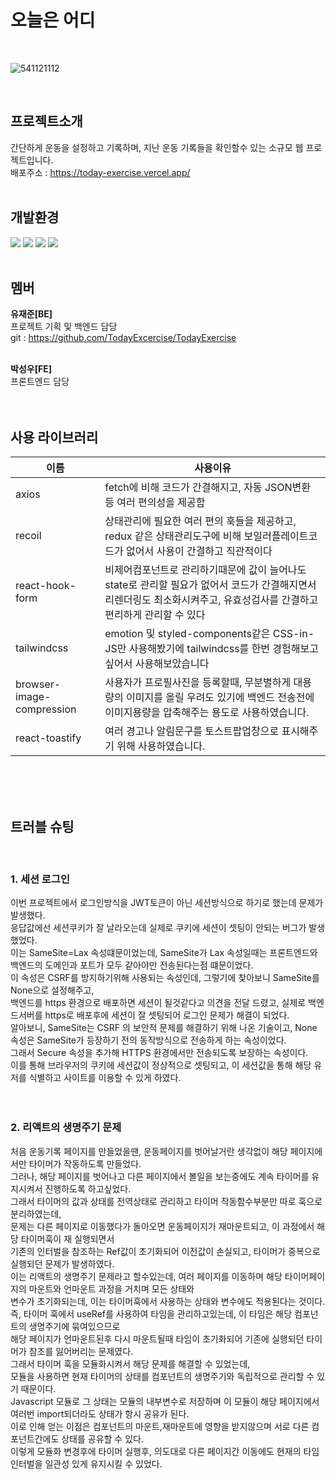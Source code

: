 # 오늘은 어디
<br/>

![541121112](https://github.com/swp91/todayExercise/assets/97070078/1cc73c81-f349-4bf3-85aa-5e4965a502de)

<br/>

## 프로젝트소개<br/>
간단하게 운동을 설정하고 기록하며, 지난 운동 기록들을 확인할수 있는 소규모 웹 프로젝트입니다.<br/>
배포주소 : https://today-exercise.vercel.app/
<br/>
<br/>

## 개발환경<br/>
<img src="https://img.shields.io/badge/javascript-F7DF1E?style=for-the-badge&logo=javascript&logoColor=white"> <img src="https://img.shields.io/badge/TypeScript-3178C6?style=for-the-badge&logo=TypeScript&logoColor=white"> <img src="https://img.shields.io/badge/React-61DAFB?style=for-the-badge&logo=React&logoColor=white"> <img src="https://img.shields.io/badge/Recoil-3578E5?style=for-the-badge&logo=Recoil&logoColor=white">
<br/>
<br/>

## 멤버<br/>

**유재준[BE]**<br/>
프로젝트 기획 및 백엔드 담당<br/>
git : https://github.com/TodayExcercise/TodayExercise
<br/>
<br/>

**박성우[FE]** <br/>
프론트엔드 담당<br/>
<br/>
<br/>

## 사용 라이브러리<br/>
|이름|사용이유|
|----|--------|
|axios|fetch에 비해 코드가 간결해지고, 자동 JSON변환 등 여러 편의성을 제공함|
|recoil|상태관리에 필요한 여러 편의 훅들을 제공하고, redux 같은 상태관리도구에 비해 보일러플레이트코드가 없어서 사용이 간결하고 직관적이다|
|react-hook-form|비제어컴포넌트로 관리하기때문에 값이 늘어나도 state로 관리할 필요가 없어서 코드가 간결해지면서 리렌더링도 최소화시켜주고, 유효성검사를 간결하고 편리하게 관리할 수 있다|
|tailwindcss|emotion 및 styled-components같은 CSS-in-JS만 사용해봤기에 tailwindcss를 한번 경험해보고 싶어서 사용해보았습니다|
|browser-image-compression|사용자가 프로필사진을 등록할때, 무분별하게 대용량의 이미지를 올릴 우려도 있기에 백엔드 전송전에 이미지용량을 압축해주는 용도로 사용하였습니다.|
|react-toastify|여러 경고나 알림문구를 토스트팝업창으로 표시해주기 위해 사용하였습니다.|
<br/>
<br/>
<br/>

## 트러블 슈팅

<br/>

### 1. 세션 로그인<br/>

이번 프로젝트에서 로그인방식을 JWT토큰이 아닌 세션방식으로 하기로 했는데 문제가 발생했다.<br/>
응답값에선 세션쿠키가 잘 날라오는데 실제로 쿠키에 세션이 셋팅이 안되는 버그가 발생했었다.<br/>
이는 SameSite=Lax 속성떄문이었는데, SameSite가 Lax 속성일때는 프론트엔드와 백엔드의 도메인과 포트가 모두 같아야만 전송된다는점 떄문이었다.<br/>
이 속성은 CSRF를 방지하기위해 사용되는 속성인데, 그렇기에 찾아보니 SameSite를 None으로 설정해주고, <br/>
백엔드를 https 환경으로 배포하면 세션이 될것같다고 의견을 전달 드렸고, 실제로 백엔드서버를 https로 배포후에 세션이 잘 셋팅되어 로그인 문제가 해결이 되었다.<br/>
알아보니, SameSite는 CSRF 의 보안적 문제를 해결하기 위해 나온 기술이고, None 속성은 SameSite가 등장하기 전의 동작방식으로 전송하게 하는 속성이었다.<br/>
그래서 Secure 속성을 추가해 HTTPS 환경에서만 전송되도록 보장하는 속성이다.<br/>
이를 통해 브라우저의 쿠키에 세션값이 정상적으로 셋팅되고, 이 세션값을 통해 해당 유저를 식별하고 사이트를 이용할 수 있게 하였다.<br/>
<br/>
<br/>

### 2. 리액트의 생명주기 문제<br/>

처음 운동기록 페이지를 만들었을땐, 운동페이지를 벗어날거란 생각없이 해당 페이지에서만 타이머가 작동하도록 만들었다.<br/>
그러나, 해당 페이지를 벗어나고 다른 페이지에서 볼일을 보는중에도 계속 타이머를 유지시켜서 진행하도록 하고싶었다.<br/>
그래서 타이머의 값과 상태를 전역상태로 관리하고 타이머 작동함수부분만 따로 훅으로 분리하였는데,<br/>
문제는 다른 페이지로 이동했다가 돌아오면 운동페이지가 재마운트되고, 이 과정에서 해당 타이머훅이 재 실행되면서<br/>
기존의 인터벌을 참조하는 Ref값이 초기화되어 이전값이 손실되고, 타이머가 중복으로 실행되던 문제가 발생하였다.<br/>
이는 리액트의 생명주기 문제라고 할수있는데, 여러 페이지를 이동하며 해당 타이머페이지의 마운트와 언마운트 과정을 거치며 모든 상태와<br/>
변수가 초기화되는데, 이는 타이머훅에서 사용하는 상태와 변수에도 적용된다는 것이다.<br/>
즉, 타이머 훅에서 useRef를 사용하여 타임을 관리하고있는데, 이 타임은 해당 컴포넌트의 생명주기에 묶여있으므로 <br/>
해당 페이지가 언마운트된후 다시 마운트될때 타임이 초기화되어 기존에 실행되던 타이머가 참조를 잃어버리는 문제였다.<br/>
그래서 타이머 훅을 모듈화시켜서 해당 문제를 해결할 수 있었는데,<br/>
모듈을 사용하면 현재 타이머의 상태를 컴포넌트의 생명주기와 독립적으로 관리할 수 있기 때문이다.<br/>
Javascript 모듈로 그 상태는 모듈의 내부변수로 저장하며 이 모듈이 해당 페이지에서 여러번 import되더라도 상태가 항시 공유가 된다.<br/>
이로 인해 얻는 이점은 컴포넌트의 마운트,재마운트에 영향을 받지않으며 서로 다른 컴포넌트간에도 상태를 공유할 수 있다.<br/>
이렇게 모듈화 변경후에 타이머 실행후, 의도대로 다른 페이지간 이동에도 현재의 타임 인터벌을 일관성 있게 유지시킬 수 있었다.<br/>
<br/>
<br/>
